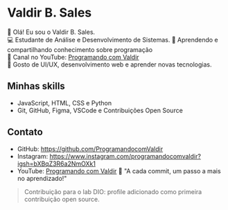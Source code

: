 # Valdir B. Sales

👋 Olá! Eu sou o Valdir B. Sales.  
💻 Estudante de Análise e Desenvolvimento de Sistemas. 
🚀 Aprendendo e compartilhando conhecimento sobre programação  
🎥 Canal no YouTube: [Programando com Valdir](https://www.youtube.com/@programandocomvaldir)  
🔭 Gosto de UI/UX, desenvolvimento web e aprender novas tecnologias.

## Minhas skills
- JavaScript, HTML, CSS e Python
- Git, GitHub, Figma, VSCode e  Contribuições Open Source 

## Contato
- GitHub: https://github.com/ProgramandocomValdir
- Instagram: https://www.instagram.com/programandocomvaldir?igsh=bXBqZ3R6a2NmOXk1
- YouTube: [Programando com Valdir](https://www.youtube.com/@programandocomvaldir)
💬 "A cada commit, um passo a mais no aprendizado!"
  
> Contribuição para o lab DIO: profile adicionado como primeira contribuição open source.
